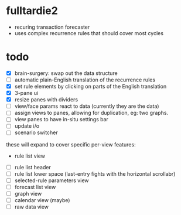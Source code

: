# fulltardie2
- recuring transaction forecaster
- uses complex recurrence rules that should cover most cycles

# todo
- [X] brain-surgery: swap out the data structure
- [ ] automatic plain-English translation of the recurrence rules
- [X] set rule elements by clicking on parts of the English translation
- [X] 3-pane ui
- [X] resize panes with dividers
- [ ] view/face params react to data (currently they are the data)
- [ ] assign views to panes, allowing for duplication, eg: two graphs.
- [ ] view panes to have in-situ settings bar
- [ ] update i/o
- [ ] scenario switcher

these will expand to cover specific per-view features:
- rule list view
- [ ] rule list header
- [ ] rule list lower space (last-entry fights with the horizontal scrollabr)
- [ ] selected-rule parameters view
- [ ] forecast list view
- [ ] graph view
- [ ] calendar view (maybe)
- [ ] raw data view
